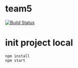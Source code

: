 # team5

[![Build Status](https://travis-ci.org/urfu-2015/team5.svg?branch=master)](https://travis-ci.org/urfu-2015/team5)

# init project local

    npm install
    npm start
